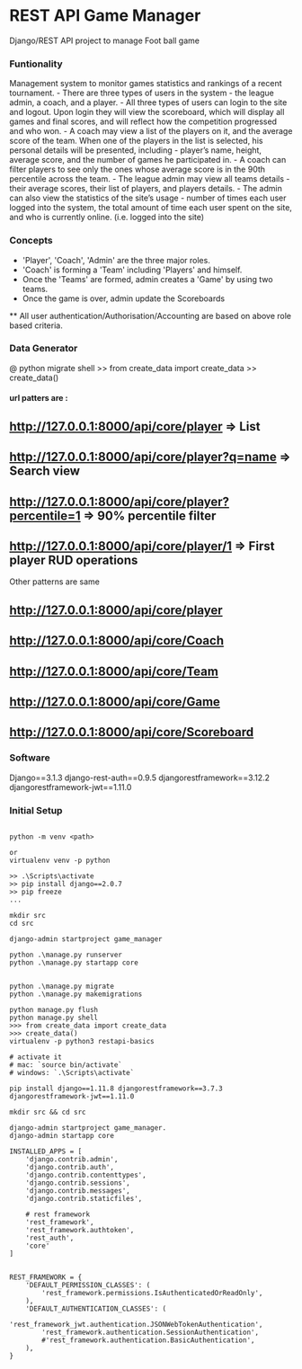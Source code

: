 # REST API Game Manager
Django/REST API project to manage Foot ball game



### Funtionality
Management system to monitor games statistics and rankings of a recent tournament.
	- There are three types of users in the system - the league admin, a coach, and a player.
	- All three types of users can login to the site and logout. Upon login they will view the scoreboard, which will display all games and final scores, and will reflect how the competition progressed and who won.
	- A coach may view a list of the players on it, and the average score of the team. When one of the players in the list is selected, his personal details will be presented, including - player’s name, height, average score, and the number of games he participated in.
	- A coach can filter players to see only the ones whose average score is in the 90th percentile across the team.
	- The league admin may view all teams details - their average scores, their list of players, and players details.
	- The admin can also view the statistics of the site’s usage - number of times each user logged into the system, the total amount of time each user spent on the site, and who is currently online. (i.e. logged into the site)

### Concepts

- 'Player', 'Coach', 'Admin' are the three major roles.
- 'Coach' is forming a 'Team' including 'Players' and himself.
- Once the 'Teams' are formed, admin creates a 'Game' by using two teams.
- Once the game is over, admin update the Scoreboards

** All user authentication/Authorisation/Accounting are based on above role based criteria. 

### Data Generator

@ python migrate shell
	>> from create_data import create_data
	>> create_data()

#### url patters are :
## http://127.0.0.1:8000/api/core/player => List
## http://127.0.0.1:8000/api/core/player?q=name => Search view
## http://127.0.0.1:8000/api/core/player?percentile=1 => 90% percentile filter
## http://127.0.0.1:8000/api/core/player/1 => First player RUD operations

Other patterns are same
## http://127.0.0.1:8000/api/core/player
## http://127.0.0.1:8000/api/core/Coach
## http://127.0.0.1:8000/api/core/Team
## http://127.0.0.1:8000/api/core/Game
## http://127.0.0.1:8000/api/core/Scoreboard


### Software

Django==3.1.3
django-rest-auth==0.9.5
djangorestframework==3.12.2
djangorestframework-jwt==1.11.0


### Initial Setup
```

python -m venv <path>

or
virtualenv venv -p python

>> .\Scripts\activate
>> pip install django==2.0.7
>> pip freeze
...

mkdir src
cd src

django-admin startproject game_manager

python .\manage.py runserver
python .\manage.py startapp core


python .\manage.py migrate
python .\manage.py makemigrations

python manage.py flush
python manage.py shell
>>> from create_data import create_data
>>> create_data()
virtualenv -p python3 restapi-basics

# activate it 
# mac: `source bin/activate`
# windows: `.\Scripts\activate`

pip install django==1.11.8 djangorestframework==3.7.3 djangorestframework-jwt==1.11.0

mkdir src && cd src

django-admin startproject game_manager.
django-admin startapp core
```


```
INSTALLED_APPS = [
    'django.contrib.admin',
    'django.contrib.auth',
    'django.contrib.contenttypes',
    'django.contrib.sessions',
    'django.contrib.messages',
    'django.contrib.staticfiles',

    # rest framework
    'rest_framework',
    'rest_framework.authtoken',
    'rest_auth',
    'core'
]


REST_FRAMEWORK = {
    'DEFAULT_PERMISSION_CLASSES': (
        'rest_framework.permissions.IsAuthenticatedOrReadOnly',
    ),
    'DEFAULT_AUTHENTICATION_CLASSES': (
        'rest_framework_jwt.authentication.JSONWebTokenAuthentication',
        'rest_framework.authentication.SessionAuthentication',
        #'rest_framework.authentication.BasicAuthentication',
    ),
}







